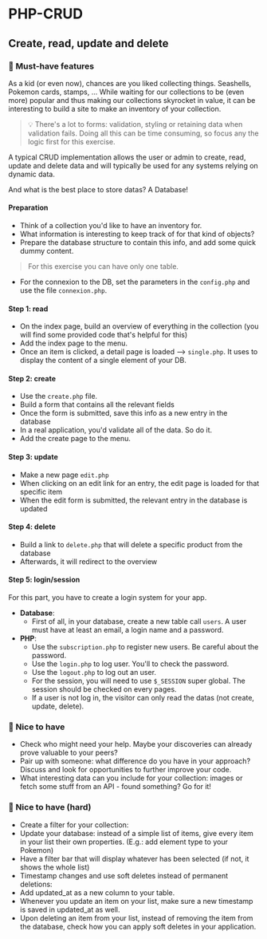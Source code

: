 # PHP-CRUD

## Create, read, update and delete

### 🌱 Must-have features

As a kid (or even now), chances are you liked collecting things. Seashells, Pokemon cards, stamps, ... While waiting for our collections to be (even more) popular and thus making our collections skyrocket in value, it can be interesting to build a site to make an inventory of your collection.

> 💡 There's a lot to forms: validation, styling or retaining data when validation fails. Doing all this can be time consuming, so focus any the logic first for this exercise.

A typical CRUD implementation allows the user or admin to create, read, update and delete data and will typically be used for any systems relying on dynamic data.

And what is the best place to store datas? A Database!

#### Preparation
- Think of a collection you'd like to have an inventory for.
- What information is interesting to keep track of for that kind of objects?
- Prepare the database structure to contain this info, and add some quick dummy content. 

> For this exercise you can have only one table. 

- For the connexion to the DB, set the parameters in the `config.php` and use the file `connexion.php`. 

#### Step 1: read
- On the index page, build an overview of everything in the collection (you will find some provided code that's helpful for this)
- Add the index page to the menu.
- Once an item is clicked, a detail page is loaded --> `single.php`. It uses to display the content of a single element of your DB.

#### Step 2: create
- Use the `create.php` file. 
- Build a form that contains all the relevant fields
- Once the form is submitted, save this info as a new entry in the database
- In a real application, you'd validate all of the data. So do it. 
- Add the create page to the menu.

#### Step 3: update
- Make a new page `edit.php`
- When clicking on an edit link for an entry, the edit page is loaded for that specific item
- When the edit form is submitted, the relevant entry in the database is updated

#### Step 4: delete
- Build a link to `delete.php` that will delete a specific product from the database
- Afterwards, it will redirect to the overview

#### Step 5: login/session
For this part, you have to create a login system for your app. 

- **Database**:
  - First of all, in your database, create a new table call `users`. A user must have at least an email, a login name and a password. 
- **PHP**:
  - Use the `subscription.php` to register new users. Be careful about the password. 
  - Use the `login.php` to log user. You'll to check the password.
  - Use the `logout.php` to log out an user. 
  - For the session, you will need to use `$_SESSION` super global. The session should be checked on every pages. 
  - If a user is not log in, the visitor can only read the datas (not create, update, delete). 


### 🌼 Nice to have
- Check who might need your help. Maybe your discoveries can already prove valuable to your peers?
- Pair up with someone: what difference do you have in your approach? Discuss and look for opportunities to further improve your code.
- What interesting data can you include for your collection: images or fetch some stuff from an API - found something? Go for it!

### 🌳 Nice to have (hard)
- Create a filter for your collection:
- Update your database: instead of a simple list of items, give every item in your list their own properties. (E.g.: add element type to your Pokemon)
- Have a filter bar that will display whatever has been selected (if not, it shows the whole list)
- Timestamp changes and use soft deletes instead of permanent deletions:
- Add updated_at as a new column to your table.
- Whenever you update an item on your list, make sure a new timestamp is saved in updated_at as well.
- Upon deleting an item from your list, instead of removing the item from the database, check how you can apply soft deletes in your application.




